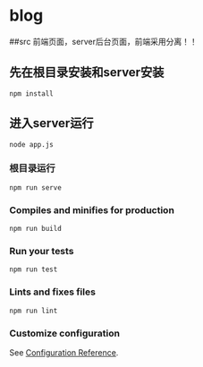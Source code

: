 # blog

##src 前端页面，server后台页面，前端采用分离！！

## 先在根目录安装和server安装
```
npm install
```

## 进入server运行
```
node app.js
```
### 根目录运行
```
npm run serve
```

### Compiles and minifies for production
```
npm run build
```

### Run your tests
```
npm run test
```

### Lints and fixes files
```
npm run lint
```

### Customize configuration
See [Configuration Reference](https://cli.vuejs.org/config/).
